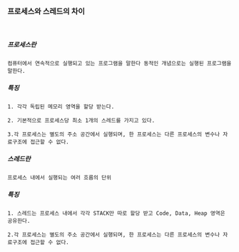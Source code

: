 ### 프로세스와 스레드의 차이
<br>

##### 프로세스란
`컴퓨터에서 연속적으로 실행되고 있는 프로그램을 말한다 동적인 개념으로는 실행된 프로그램을 말한다.`

##### 특징
`1. 각각 독립된 메모리 영역을 할당 받는다.`

`2. 기본적으로 프로세스당 최소 1개의 스레드를 가지고 있다.`

`3.각 프로세스는 별도의 주소 공간에서 실행되며, 한 프로세스는 다른 프로세스의 변수나 자료구조에 접근할 수 없다.`

##### 스레드란
`프로세스 내에서 실행되는 여러 흐름의 단위`

##### 특징
`1. 스레드는 프로세스 내에서 각각 STACK만 따로 할당 받고 Code, Data, Heap 영역은 공유한다.`

`2.각 프로세스는 별도의 주소 공간에서 실행되며, 한 프로세스는 다른 프로세스의 변수나 자료구조에 접근할 수 없다.`
